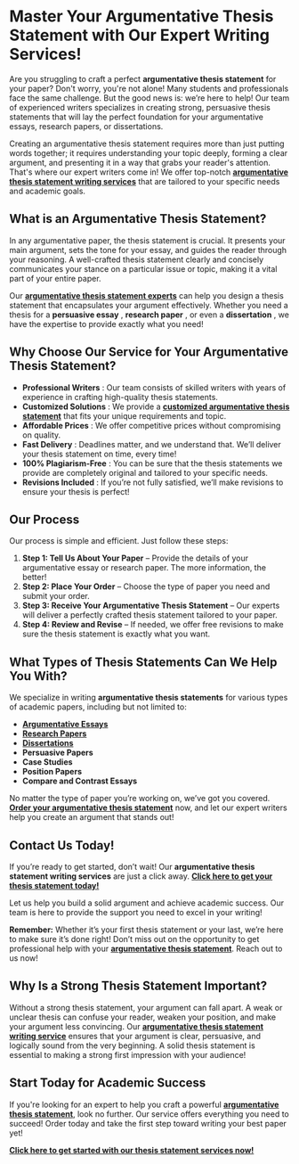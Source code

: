# Master Your Argumentative Thesis Statement with Our Expert Writing Services!

Are you struggling to craft a perfect **argumentative thesis statement** for your paper? Don't worry, you're not alone! Many students and professionals face the same challenge. But the good news is: we’re here to help! Our team of experienced writers specializes in creating strong, persuasive thesis statements that will lay the perfect foundation for your argumentative essays, research papers, or dissertations.

Creating an argumentative thesis statement requires more than just putting words together; it requires understanding your topic deeply, forming a clear argument, and presenting it in a way that grabs your reader's attention. That's where our expert writers come in! We offer top-notch [**argumentative thesis statement writing services**](https://tinyurl.com/topessay?keyword=argumentative+thesis+statement) that are tailored to your specific needs and academic goals.

## What is an Argumentative Thesis Statement?

In any argumentative paper, the thesis statement is crucial. It presents your main argument, sets the tone for your essay, and guides the reader through your reasoning. A well-crafted thesis statement clearly and concisely communicates your stance on a particular issue or topic, making it a vital part of your entire paper.

Our [**argumentative thesis statement experts**](https://tinyurl.com/topessay?keyword=argumentative+thesis+statement) can help you design a thesis statement that encapsulates your argument effectively. Whether you need a thesis for a **persuasive essay** , **research paper** , or even a **dissertation** , we have the expertise to provide exactly what you need!

## Why Choose Our Service for Your Argumentative Thesis Statement?

- **Professional Writers** : Our team consists of skilled writers with years of experience in crafting high-quality thesis statements.
- **Customized Solutions** : We provide a [**customized argumentative thesis statement**](https://tinyurl.com/topessay?keyword=argumentative+thesis+statement) that fits your unique requirements and topic.
- **Affordable Prices** : We offer competitive prices without compromising on quality.
- **Fast Delivery** : Deadlines matter, and we understand that. We’ll deliver your thesis statement on time, every time!
- **100% Plagiarism-Free** : You can be sure that the thesis statements we provide are completely original and tailored to your specific needs.
- **Revisions Included** : If you’re not fully satisfied, we’ll make revisions to ensure your thesis is perfect!

## Our Process

Our process is simple and efficient. Just follow these steps:

1. **Step 1: Tell Us About Your Paper** – Provide the details of your argumentative essay or research paper. The more information, the better!
2. **Step 2: Place Your Order** – Choose the type of paper you need and submit your order.
3. **Step 3: Receive Your Argumentative Thesis Statement** – Our experts will deliver a perfectly crafted thesis statement tailored to your paper.
4. **Step 4: Review and Revise** – If needed, we offer free revisions to make sure the thesis statement is exactly what you want.

## What Types of Thesis Statements Can We Help You With?

We specialize in writing **argumentative thesis statements** for various types of academic papers, including but not limited to:

- [**Argumentative Essays**](https://tinyurl.com/topessay?keyword=argumentative+thesis+statement)
- [**Research Papers**](https://tinyurl.com/topessay?keyword=argumentative+thesis+statement)
- [**Dissertations**](https://tinyurl.com/topessay?keyword=argumentative+thesis+statement)
- **Persuasive Papers**
- **Case Studies**
- **Position Papers**
- **Compare and Contrast Essays**

No matter the type of paper you’re working on, we’ve got you covered. [**Order your argumentative thesis statement**](https://tinyurl.com/topessay?keyword=argumentative+thesis+statement) now, and let our expert writers help you create an argument that stands out!

## Contact Us Today!

If you’re ready to get started, don’t wait! Our **argumentative thesis statement writing services** are just a click away. [**Click here to get your thesis statement today!**](https://tinyurl.com/topessay?keyword=argumentative+thesis+statement)

Let us help you build a solid argument and achieve academic success. Our team is here to provide the support you need to excel in your writing!

**Remember:** Whether it’s your first thesis statement or your last, we’re here to make sure it’s done right! Don’t miss out on the opportunity to get professional help with your [**argumentative thesis statement**](https://tinyurl.com/topessay?keyword=argumentative+thesis+statement). Reach out to us now!

## Why Is a Strong Thesis Statement Important?

Without a strong thesis statement, your argument can fall apart. A weak or unclear thesis can confuse your reader, weaken your position, and make your argument less convincing. Our [**argumentative thesis statement writing service**](https://tinyurl.com/topessay?keyword=argumentative+thesis+statement) ensures that your argument is clear, persuasive, and logically sound from the very beginning. A solid thesis statement is essential to making a strong first impression with your audience!

## Start Today for Academic Success

If you're looking for an expert to help you craft a powerful [**argumentative thesis statement**](https://tinyurl.com/topessay?keyword=argumentative+thesis+statement), look no further. Our service offers everything you need to succeed! Order today and take the first step toward writing your best paper yet!

[**Click here to get started with our thesis statement services now!**](https://tinyurl.com/topessay?keyword=argumentative+thesis+statement)
